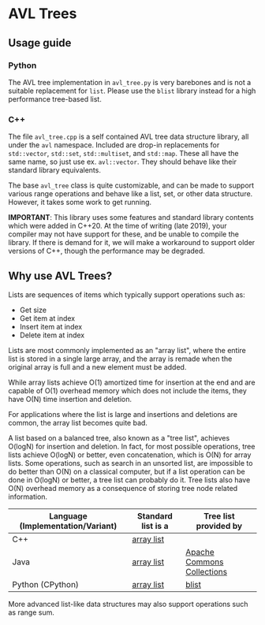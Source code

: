 # AVL Trees

## Usage guide

### Python

The AVL tree implementation in `avl_tree.py` is very barebones and is not a suitable replacement for `list`. Please use the `blist` library instead for a high performance tree-based list.

### C++

The file `avl_tree.cpp` is a self contained AVL tree data structure library, all under the `avl` namespace. Included are drop-in replacements for `std::vector`, `std::set`, `std::multiset`, and `std::map`. These all have the same name, so just use ex. `avl::vector`. They should behave like their standard library equivalents.

The base `avl_tree` class is quite customizable, and can be made to support various range operations and behave like a list, set, or other data structure. However, it takes some work to get running.

**IMPORTANT**: This library uses some features and standard library contents which were added in C++20. At the time of writing (late 2019), your compiler may not have support for these, and be unable to compile the library. If there is demand for it, we will make a workaround to support older versions of C++, though the performance may be degraded.

## Why use AVL Trees?

Lists are sequences of items
which typically support operations such as:

- Get size
- Get item at index
- Insert item at index
- Delete item at index

Lists are most commonly implemented as an "array list",
where the entire list is stored in a single large array,
and the array is remade when the original array is full
and a new element must be added.

While array lists achieve O(1) amortized time for insertion at the end
and are capable of O(1) overhead memory which does not include the items,
they have O(N) time insertion and deletion.

For applications where the list is large
and insertions and deletions are common,
the array list becomes quite bad.

A list based on a balanced tree,
also known as a "tree list",
achieves O(logN) for insertion and deletion.
In fact,
for most possible operations,
tree lists achieve O(logN) or better,
even concatenation,
which is O(N) for array lists.
Some operations,
such as search in an unsorted list,
are impossible to do better than O(N) on a classical computer,
but if a list operation can be done in O(logN) or better,
a tree list can probably do it.
Tree lists also have O(N) overhead memory
as a consequence of storing tree node related information.

| Language (Implementation/Variant) | Standard list is a | Tree list provided by |
| --- | --- | --- |
| C++ | [array list](http://www.cplusplus.com/reference/vector/vector/) | |
| Java | [array list](https://docs.oracle.com/javase/10/docs/api/java/util/ArrayList.html) | [Apache Commons Collections](https://commons.apache.org/proper/commons-collections/apidocs/org/apache/commons/collections4/list/TreeList.html) |
| Python (CPython) | [array list](https://wiki.python.org/moin/TimeComplexity) | [blist](https://pypi.org/project/blist/) |

More advanced list-like data structures may also support operations such as range sum.
